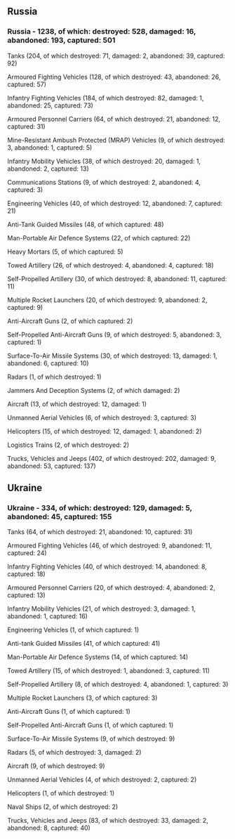 
 
 ## Russia
 
 ### Russia - 1238, of which: destroyed: 528, damaged: 16, abandoned: 193, captured: 501

 

 

 Tanks (204, of which destroyed: 71, damaged: 2, abandoned: 39, captured: 92)

 Armoured Fighting Vehicles (128, of which destroyed: 43, abandoned: 26, captured: 57)

 Infantry Fighting Vehicles (184, of which destroyed: 82, damaged: 1, abandoned: 25, captured: 73)

 Armoured Personnel Carriers (64, of which destroyed: 21, abandoned: 12, captured: 31)

 Mine-Resistant Ambush Protected (MRAP) Vehicles (9, of which destroyed: 3, abandoned: 1, captured: 5)

 Infantry Mobility Vehicles (38, of which destroyed: 20, damaged: 1, abandoned: 2, captured: 13)

 Communications Stations (9, of which destroyed: 2, abandoned: 4, captured: 3)

 Engineering Vehicles (40, of which destroyed: 12, abandoned: 7, captured: 21)

 Anti-Tank Guided Missiles (48, of which captured: 48)

 Man-Portable Air Defence Systems (22, of which captured: 22)

 Heavy Mortars (5, of which captured: 5)

 Towed Artillery (26, of which destroyed: 4, abandoned: 4, captured: 18)

 Self-Propelled Artillery (30, of which destroyed: 8, abandoned: 11, captured: 11)

 Multiple Rocket Launchers (20, of which destroyed: 9, abandoned: 2, captured: 9)

 Anti-Aircraft Guns (2, of which captured: 2)

 Self-Propelled Anti-Aircraft Guns (9, of which destroyed: 5, abandoned: 3, captured: 1)

 Surface-To-Air Missile Systems (30, of which destroyed: 13, damaged: 1, abandoned: 6, captured: 10)

 Radars (1, of which destroyed: 1)

 Jammers And Deception Systems (2, of which damaged: 2)

 Aircraft (13, of which destroyed: 12, damaged: 1)

 Unmanned Aerial Vehicles (6, of which destroyed: 3, captured: 3)

 Helicopters (15, of which destroyed: 12, damaged: 1, abandoned: 2)

 Logistics Trains (2, of which destroyed: 2)

 Trucks, Vehicles and Jeeps (402, of which destroyed: 202, damaged: 9, abandoned: 53, captured: 137)

 
 
 ## Ukraine
 
 ### Ukraine - 334, of which: destroyed: 129, damaged: 5, abandoned: 45, captured: 155

 

 

 Tanks (64, of which destroyed: 21, abandoned: 10, captured: 31)

 Armoured Fighting Vehicles (46, of which destroyed: 9, abandoned: 11, captured: 24)

 Infantry Fighting Vehicles (40, of which destroyed: 14, abandoned: 8, captured: 18)

 Armoured Personnel Carriers (20, of which destroyed: 4, abandoned: 2, captured: 13)

 Infantry Mobility Vehicles (21, of which destroyed: 3, damaged: 1, abandoned: 1, captured: 16)

 Engineering Vehicles (1, of which captured: 1)

 Anti-tank Guided Missiles (41, of which captured: 41)

 Man-Portable Air Defence Systems (14, of which captured: 14)

 Towed Artillery (15, of which destroyed: 1, abandoned: 3, captured: 11)

 Self-Propelled Artillery (8, of which destroyed: 4, abandoned: 1, captured: 3)

 Multiple Rocket Launchers (3, of which captured: 3)

 Anti-Aircraft Guns (1, of which captured: 1)

 Self-Propelled Anti-Aircraft Guns (1, of which captured: 1)

 Surface-To-Air Missile Systems (9, of which destroyed: 9)

 

 

 Radars (5, of which destroyed: 3, damaged: 2)

 Aircraft (9, of which destroyed: 9)

 Unmanned Aerial Vehicles (4, of which destroyed: 2, captured: 2)

 Helicopters (1, of which destroyed: 1)

 Naval Ships (2, of which destroyed: 2)

 Trucks, Vehicles and Jeeps (83, of which destroyed: 33, damaged: 2, abandoned: 8, captured: 40)

